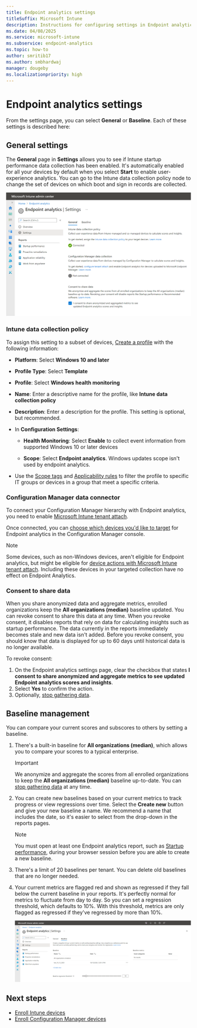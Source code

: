 ```yaml
---
title: Endpoint analytics settings
titleSuffix: Microsoft Intune
description: Instructions for configuring settings in Endpoint analytics.
ms.date: 04/08/2025
ms.service: microsoft-intune
ms.subservice: endpoint-analytics
ms.topic: how-to
author: smritib17
ms.author: smbhardwaj
manager: dougeby
ms.localizationpriority: high
---
```


# <a name="bkmk_set"></a> Endpoint analytics settings

From the settings page, you can select **General** or **Baseline**. Each of these settings is described here:

## <a name="bkmk_gen"></a> General settings

The **General** page in **Settings** allows you to see if Intune startup performance data collection has been enabled. It's automatically enabled for all your devices by default when you select **Start** to enable user-experience analytics. You can go to the Intune data collection policy node to change the set of devices on which boot and sign in records are collected.

  [![Endpoint analytics general settings page](media/settings-general.png)](media/settings-general.png#lightbox)

### <a name="bkmk_profile"></a> Intune data collection policy

To assign this setting to a subset of devices, [Create a profile](../intune-service/configuration/device-profile-create.md#create-the-profile) with  the following information:

- **Platform**: Select **Windows 10 and later**

- **Profile Type**: Select **Template**

- **Profile**: Select **Windows health monitoring**
  
- **Name**: Enter a descriptive name for the profile, like **Intune data collection policy**

- **Description**: Enter a description for the profile. This setting is optional, but recommended.

- In **Configuration Settings**:

  - **Health Monitoring**: Select **Enable** to collect event information from supported Windows 10 or later devices

  - **Scope**: Select **Endpoint analytics**. Windows updates scope isn't used by endpoint analytics.

- Use the [Scope tags](../intune-service/configuration/device-profile-create.md#scope-tags) and [Applicability rules](../intune-service/configuration/device-profile-create.md#applicability-rules) to filter the profile to specific IT groups or devices in a group that meet a specific criteria.

### Configuration Manager data connector

To connect your Configuration Manager hierarchy with Endpoint analytics, you need to enable [Microsoft Intune tenant attach](../configmgr/tenant-attach/device-sync-actions.md). 

Once connected, you can [choose which devices you'd like to target](enroll-configmgr.md#bkmk_cm_enroll) for Endpoint analytics in the Configuration Manager console.

> [!NOTE] 
> Some devices, such as non-Windows devices, aren't eligible for Endpoint analytics, but might be eligible for [device actions with Microsoft Intune tenant attach](../configmgr/tenant-attach/device-sync-actions.md). Including these devices in your targeted collection have no effect on Endpoint Analytics.

### <a name="bkmk_consent"></a> Consent to share data

When you share anonymized data and aggregate metrics, enrolled organizations keep the **All organizations (median)** baseline updated. You can revoke consent to share this data at any time. When you revoke consent, it disables reports that rely on data for calculating insights such as startup performance. The data currently in the reports immediately becomes stale and new data isn't added. Before you revoke consent, you should know that data is displayed for up to 60 days until historical data is no longer available.

To revoke consent:

1. On the Endpoint analytics settings page, clear the checkbox that states **I consent to share anonymized and aggregate metrics to see updated Endpoint analytics scores and insights**.
1. Select **Yes** to confirm the action.
1. Optionally, [stop gathering data](data-collection.md#bkmk_stop).

## <a name="bkmk_baselines"></a> Baseline management

You can compare your current scores and subscores to others by setting a baseline.

1. There's a built-in baseline for **All organizations (median)**, which allows you to compare your scores to a typical enterprise.

   > [!Important]  
   > We anonymize and aggregate the scores from all enrolled organizations to keep the **All organizations (median)** baseline up-to-date. You can [stop gathering data](data-collection.md#bkmk_stop) at any time.

1. You can create new baselines based on your current metrics to track progress or view regressions over time. Select the **Create new** button and give your new baseline a name. We recommend a name that includes the date, so it's easier to select from the drop-down in the reports pages.

   > [!Note]
   > You must open at least one Endpoint analytics report, such as [Startup performance](startup-performance.md), during your browser session before you are able to create a new baseline.
   
1. There's a limit of 20 baselines per tenant. You can delete old baselines that are no longer needed.
1. Your current metrics are flagged red and shown as regressed if they fall below the current baseline in your reports. It's perfectly normal for metrics to fluctuate from day to day. So you can set a regression threshold, which defaults to 10%. With this threshold, metrics are only flagged as regressed if they've regressed by more than 10%.

   [![Endpoint analytics baseline settings page](media/settings-baseline.png)](media/settings-baseline.png#lightbox)

## Next steps

- [Enroll Intune devices](enroll-intune.md)
- [Enroll Configuration Manager devices](enroll-configmgr.md)
